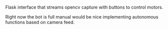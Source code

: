Flask interface that streams opencv capture with buttons to control motors.

Right now the bot is full manual would be nice implementing autonomous functions based on camera feed.
